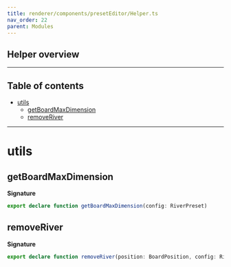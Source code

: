 ```yaml
---
title: renderer/components/presetEditor/Helper.ts
nav_order: 22
parent: Modules
---
```


## Helper overview

---

<h2 class="text-delta">Table of contents</h2>

- [utils](#utils)
  - [getBoardMaxDimension](#getboardmaxdimension)
  - [removeRiver](#removeriver)

---

# utils

## getBoardMaxDimension

**Signature**

```ts
export declare function getBoardMaxDimension(config: RiverPreset)
```

## removeRiver

**Signature**

```ts
export declare function removeRiver(position: BoardPosition, config: RiverPreset)
```
